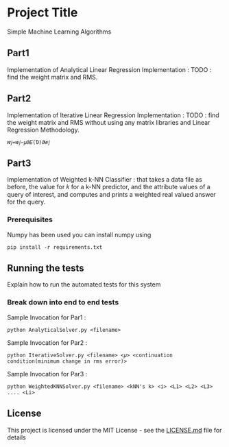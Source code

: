 # Project Title

Simple Machine Learning Algorithms

## Part1

Implementation of Analytical Linear Regression Implementation : TODO : find the weight matrix and RMS.


## Part2

Implementation of Iterative Linear Regression Implementation : TODO : find the weight matrix and RMS without using any matrix libraries and Linear Regression Methodology.

```
𝑤𝑗=𝑤𝑗−𝜇𝜕𝐸(Ɗ)𝜕𝑤𝑗
```
## Part3 

Implementation of Weighted k-NN Classifier : that takes a data file as before, the value for 𝑘 for a k-NN predictor, and the
attribute values of a query of interest, and computes and prints a weighted real valued answer for
the query.

### Prerequisites

Numpy has been used you can install numpy using 

```
pip install -r requirements.txt
```

## Running the tests

Explain how to run the automated tests for this system

### Break down into end to end tests

Sample Invocation for Par1 : 

```
python AnalyticalSolver.py <filename>
```

Sample Invocation for Par2 : 

```
python IterativeSolver.py <filename> <𝜇> <continuation condition(minimum change in rms error)>
```
Sample Invocation for Par3 : 

```
python WeightedKNNSolver.py <filename> <kNN's k> <i> <L1> <L2> <L3> .... <Li>
```



## License

This project is licensed under the MIT License - see the [LICENSE.md](LICENSE.md) file for details


